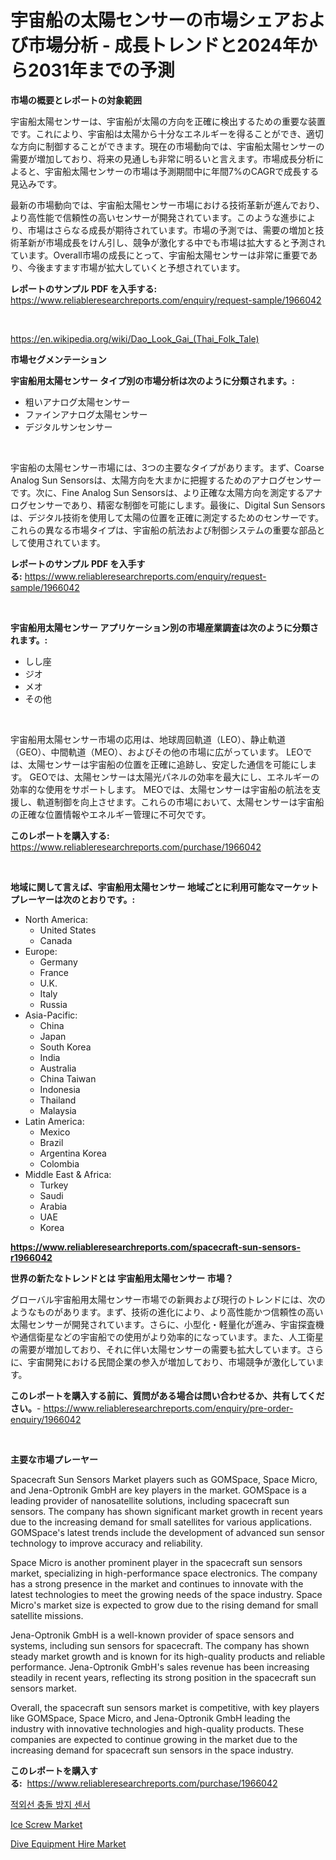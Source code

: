 <p><h1>宇宙船の太陽センサーの市場シェアおよび市場分析 - 成長トレンドと2024年から2031年までの予測</h1></p><p><strong>市場の概要とレポートの対象範囲</strong></p>
<p><p>宇宙船太陽センサーは、宇宙船が太陽の方向を正確に検出するための重要な装置です。これにより、宇宙船は太陽から十分なエネルギーを得ることができ、適切な方向に制御することができます。現在の市場動向では、宇宙船太陽センサーの需要が増加しており、将来の見通しも非常に明るいと言えます。市場成長分析によると、宇宙船太陽センサーの市場は予測期間中に年間7%のCAGRで成長する見込みです。</p><p>最新の市場動向では、宇宙船太陽センサー市場における技術革新が進んでおり、より高性能で信頼性の高いセンサーが開発されています。このような進歩により、市場はさらなる成長が期待されています。市場の予測では、需要の増加と技術革新が市場成長をけん引し、競争が激化する中でも市場は拡大すると予測されています。Overall市場の成長にとって、宇宙船太陽センサーは非常に重要であり、今後ますます市場が拡大していくと予想されています。</p></p>
<p><strong>レポートのサンプル PDF を入手する:</strong> <a href="https://www.reliableresearchreports.com/enquiry/request-sample/1966042">https://www.reliableresearchreports.com/enquiry/request-sample/1966042</a></p>
<p>&nbsp;</p>
<p><a href="https://en.wikipedia.org/wiki/Dao_Look_Gai_(Thai_Folk_Tale)">https://en.wikipedia.org/wiki/Dao_Look_Gai_(Thai_Folk_Tale)</a></p>
<p><strong>市場セグメンテーション</strong></p>
<p><strong>宇宙船用太陽センサー タイプ別の市場分析は次のように分類されます。:</strong></p>
<p><ul><li>粗いアナログ太陽センサー</li><li>ファインアナログ太陽センサー</li><li>デジタルサンセンサー</li></ul></p>
<p>&nbsp;</p>
<p><p>宇宙船の太陽センサー市場には、3つの主要なタイプがあります。まず、Coarse Analog Sun Sensorsは、太陽方向を大まかに把握するためのアナログセンサーです。次に、Fine Analog Sun Sensorsは、より正確な太陽方向を測定するアナログセンサーであり、精密な制御を可能にします。最後に、Digital Sun Sensorsは、デジタル技術を使用して太陽の位置を正確に測定するためのセンサーです。これらの異なる市場タイプは、宇宙船の航法および制御システムの重要な部品として使用されています。</p></p>
<p><strong>レポートのサンプル PDF を入手する:</strong>&nbsp;<a href="https://www.reliableresearchreports.com/enquiry/request-sample/1966042">https://www.reliableresearchreports.com/enquiry/request-sample/1966042</a></p>
<p>&nbsp;</p>
<p><strong> 宇宙船用太陽センサー アプリケーション別の市場産業調査は次のように分類されます。:</strong></p>
<p><ul><li>しし座</li><li>ジオ</li><li>メオ</li><li>その他</li></ul></p>
<p>&nbsp;</p>
<p><p>宇宙船用太陽センサー市場の応用は、地球周回軌道（LEO）、静止軌道（GEO）、中間軌道（MEO）、およびその他の市場に広がっています。 LEOでは、太陽センサーは宇宙船の位置を正確に追跡し、安定した通信を可能にします。 GEOでは、太陽センサーは太陽光パネルの効率を最大にし、エネルギーの効率的な使用をサポートします。 MEOでは、太陽センサーは宇宙船の航法を支援し、軌道制御を向上させます。これらの市場において、太陽センサーは宇宙船の正確な位置情報やエネルギー管理に不可欠です。</p></p>
<p><strong>このレポートを購入する:</strong>&nbsp; <a href="https://www.reliableresearchreports.com/purchase/1966042">https://www.reliableresearchreports.com/purchase/1966042</a></p>
<p>&nbsp;</p>
<p><strong>地域に関して言えば、宇宙船用太陽センサー 地域ごとに利用可能なマーケットプレーヤーは次のとおりです。:</strong></p>
<p><ul>
    <li>
        North America:
        <ul>
            <li>United States</li>
            <li>Canada</li>
        </ul>
    </li>
    <li>
        Europe:
        <ul>
            <li>Germany</li>
            <li>France</li>
            <li>U.K.</li>
            <li>Italy</li>
            <li>Russia</li>
        </ul>
    </li>
    <li>
        Asia-Pacific:
        <ul>
            <li>China</li>
            <li>Japan</li>
            <li>South Korea</li>
            <li>India</li>
            <li>Australia</li>
            <li>China Taiwan</li>
            <li>Indonesia</li>
            <li>Thailand</li>
            <li>Malaysia</li>
        </ul>
    </li>
    <li>
        Latin America:
        <ul>
            <li>Mexico</li>
            <li>Brazil</li>
            <li>Argentina Korea</li>
            <li>Colombia</li>
        </ul>
    </li>
    <li>
        Middle East & Africa:
        <ul>
            <li>Turkey</li>
            <li>Saudi</li>
            <li>Arabia</li>
            <li>UAE</li>
            <li>Korea</li>
        </ul>
    </li>
    </ul></p>
<p><strong><a href="https://www.reliableresearchreports.com/spacecraft-sun-sensors-r1966042">https://www.reliableresearchreports.com/spacecraft-sun-sensors-r1966042</a></strong>&nbsp;</p>
<p><strong>世界の新たなトレンドとは 宇宙船用太陽センサー 市場？</strong></p>
<p><p>グローバル宇宙船用太陽センサー市場での新興および現行のトレンドには、次のようなものがあります。まず、技術の進化により、より高性能かつ信頼性の高い太陽センサーが開発されています。さらに、小型化・軽量化が進み、宇宙探査機や通信衛星などの宇宙船での使用がより効率的になっています。また、人工衛星の需要が増加しており、それに伴い太陽センサーの需要も拡大しています。さらに、宇宙開発における民間企業の参入が増加しており、市場競争が激化しています。</p></p>
<p><strong>このレポートを購入する前に、質問がある場合は問い合わせるか、共有してください。</strong>- <a href="https://www.reliableresearchreports.com/enquiry/pre-order-enquiry/1966042">https://www.reliableresearchreports.com/enquiry/pre-order-enquiry/1966042</a></p>
<p>&nbsp;</p>
<p><strong>主要な市場プレーヤー</strong></p>
<p><p>Spacecraft Sun Sensors Market players such as GOMSpace, Space Micro, and Jena-Optronik GmbH are key players in the market. GOMSpace is a leading provider of nanosatellite solutions, including spacecraft sun sensors. The company has shown significant market growth in recent years due to the increasing demand for small satellites for various applications. GOMSpace's latest trends include the development of advanced sun sensor technology to improve accuracy and reliability.</p><p>Space Micro is another prominent player in the spacecraft sun sensors market, specializing in high-performance space electronics. The company has a strong presence in the market and continues to innovate with the latest technologies to meet the growing needs of the space industry. Space Micro's market size is expected to grow due to the rising demand for small satellite missions.</p><p>Jena-Optronik GmbH is a well-known provider of space sensors and systems, including sun sensors for spacecraft. The company has shown steady market growth and is known for its high-quality products and reliable performance. Jena-Optronik GmbH's sales revenue has been increasing steadily in recent years, reflecting its strong position in the spacecraft sun sensors market.</p><p>Overall, the spacecraft sun sensors market is competitive, with key players like GOMSpace, Space Micro, and Jena-Optronik GmbH leading the industry with innovative technologies and high-quality products. These companies are expected to continue growing in the market due to the increasing demand for spacecraft sun sensors in the space industry.</p></p>
<p><strong>このレポートを購入する:</strong>&nbsp;&nbsp;<a href="https://www.reliableresearchreports.com/purchase/1966042">https://www.reliableresearchreports.com/purchase/1966042</a></p>
<p><p><a href="https://github.com/LuckeyCorbin/Market-Research-Report-List-1/blob/main/1275520124184.md">적외선 충돌 방지 센서</a></p><p><a href="https://medium.com/@chloeconn57/navigating-the-global-ice-screw-market-landscape-trends-forecasts-and-impact-analysis-2024-6777db7005ac">Ice Screw Market</a></p><p><a href="https://view.publitas.com/reportprime-1/dive-equipment-hire-market-outlook-complete-industry-analysis-2024-to-2031/">Dive Equipment Hire Market</a></p></p>